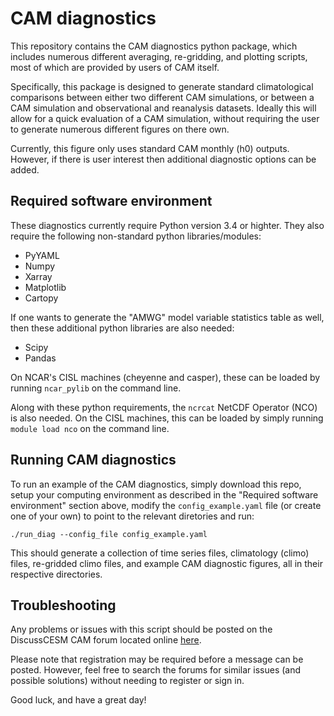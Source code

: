 # CAM diagnostics

This repository contains the CAM diagnostics python package, which includes numerous different averaging,
re-gridding, and plotting scripts, most of which are provided by users of CAM itself.

Specifically, this package is designed to generate standard climatological comparisons between either two
different CAM simulations, or between a CAM simulation and observational and reanalysis datasets.  Ideally
this will allow for a quick evaluation of a CAM simulation, without requiring the user to generate numerous
different figures on there own.

Currently, this figure only uses standard CAM monthly (h0) outputs.  However, if there is user interest then
additional diagnostic options can be added.

## Required software environment

These diagnostics currently require Python version 3.4 or highter.  They also require the following non-standard python libraries/modules:

- PyYAML
- Numpy
- Xarray
- Matplotlib
- Cartopy

If one wants to generate the "AMWG" model variable statistics table as well, then these additional python libraries are also needed:

- Scipy
- Pandas

On NCAR's CISL machines (cheyenne and casper), these can be loaded by running `ncar_pylib` on the command line.

Along with these python requirements, the `ncrcat` NetCDF Operator (NCO) is also needed.  On the CISL machines, this can be loaded by simply running `module load nco` on the command line.

## Running CAM diagnostics

To run an example of the CAM diagnostics, simply download this repo, setup your computing environment as described in the "Required software environment" section above, modify the `config_example.yaml` file (or create one of your own) to point to the relevant diretories and run:

`./run_diag --config_file config_example.yaml`

This should generate a collection of time series files, climatology (climo) files, re-gridded climo files, and example CAM diagnostic figures, all in their respective directories.

## Troubleshooting

Any problems or issues with this script should be posted on the
DiscussCESM CAM forum located online [here](https://xenforo.cgd.ucar.edu/cesm/forums/cam.133/).

Please note that registration may be required before a message can
be posted.  However, feel free to search the forums for similar issues
(and possible solutions) without needing to register or sign in.

Good luck, and have a great day!

